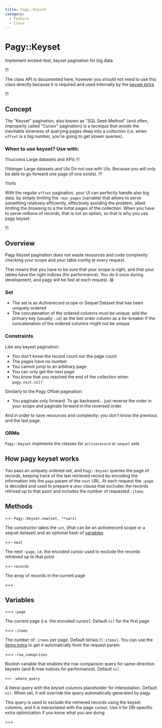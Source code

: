 ```yaml
---
title: Pagy::Keyset
category:
  - Feature
  - Class
---
```


# Pagy::Keyset

Implement wicked-fast, keyset pagination for big data.

!!!  

The class API is documented here, however you should not need to use this
class directly because it is required and used internally by the [keyset extra](/docs/extras/keyset.md)

!!!

## Concept

The "Keyset" pagination, also known as "SQL Seek Method" (and often, improperly called "Cursor" pagination) is a tecnique that avoids the inevitable slowness of querying pages deep into a collection (i.e. when `offset` is a big number, you're going to get slower queries).


### When to use keyset? Use with:


!!!success Large datasets and APIs
!!!


!!!danger Large datasets and UIs 
Do not use with UIs. Because you will only be able to go forward one page (if one exists).
!!!


!!!info

With the regular `offset` pagination, your UI can perfectly handle also big data, by simply limiting the `:max_pages` (variable) that allows to serve something relatively efficiently, effectively avoiding the problem, albeit limiting the browsing to a the initial pages of the collection. When you have to serve millions of records, that is not an option, so that is why you use pagy keyset. 

!!!
## Overview

Pagy Keyset pagination does not waste resources and code complexity checking your scope and your table config at every request.

That means that you have to be sure that your scope is right, and that your tables have the right indices (for performance). You do it once during development, and pagy will be fast at each request. :smile:

### Set

- The set is an Activerecord scope or Sequel Dataset that has been uniquely ordered
- The concatenation of the ordered columns must be unique: add the primary key (usually `:id`) as the last order column as a 
  tie-breaker if the concatenation of the ordered columns might not be unique

### Constraints

Like any keyset pagination:
  - You don't know the record count nor the page count
  - The pages have no number
  - You cannot jump to an arbitrary page
  - You can only get the next page
  - You know that you reached the end of the collection when `pagy.next.nil?` 
     
Similarly to the Pagy Offset pagination:
  - You paginate only forward. To go backward... just reverse the order
    in your scope and paginate forward in the reversed order.

And in order to save resources and complexity: you don't know the previous and the last page.

### ORMs

`Pagy::Keyset` implments the classes for `activerecord` or `sequel` sets


## How pagy keyset works

You pass an uniquely ordered set, and `Pagy::Keyset` queries the page of records, keeping track of the last retrieved record by 
encoding the information into the `page` param of the `next` URL. At each request the `:page` is decoded and used to prepare a `when` clause that excludes the records retrived up to that point and includes the number of requested `:items`.

## Methods

==- `Pagy::Keyset.new(set, **vars)`

The constructor takes the `set`, (that can be an activerecord scope or a sequel dataset) and an optional hash of 
[variables](#variables) 

==- `next`

The next `:page`, i.e. the encoded cursor used to exclude the records retrieved up to that point

==- `records`

The array of records in the current page

===

## Variables

=== `:page`

The current page (i.e. the encoded cursor). Default `nil` for the first page

=== `:items`

The number of `:items` per page. Default `DEFAULT[:items]`. You can use the [items extra](/docs/extras/items.md) to get it 
automatically from the request param.

=== `:row_comaprison`

Boolish variable that enables the row comparison query for same-direction keysets (and B-tree indices for performance). Default 
`nil`

==- `:where_query`

A literal query with the keyset columns placeholder for interpolation. Default `nil`. When set, it will override the query 
automatically generated by pagy.

This query is used to exclude the retrieved records using the keyset columns, and it is interpolated with the page 
cursor. Use it for DB-specific extra optimization if you know what you are doing

===
